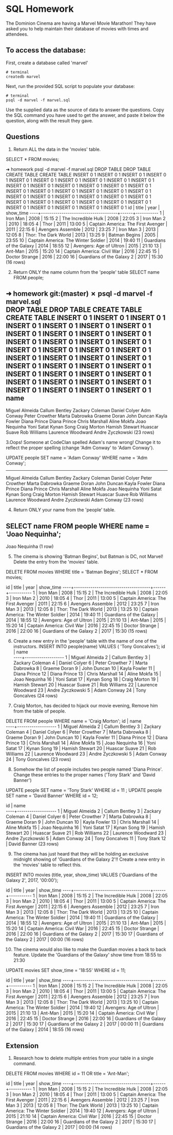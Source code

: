 # SQL Homework

The Dominion Cinema are having a Marvel Movie Marathon! They have asked you to help maintain their database of movies with times and attendees.

## To access the database:

First, create a database called 'marvel'

```
# terminal
createdb marvel
```

Next, run the provided SQL script to populate your database:

```
# terminal
psql -d marvel -f marvel.sql
```

Use the supplied data as the source of data to answer the questions.  Copy the SQL command you have used to get the answer, and paste it below the question, along with the result they gave.

## Questions

1. Return ALL the data in the 'movies' table.

SELECT * FROM movies;

➜  homework psql -d marvel -f marvel.sql
DROP TABLE
DROP TABLE
CREATE TABLE
CREATE TABLE
INSERT 0 1
INSERT 0 1
INSERT 0 1
INSERT 0 1
INSERT 0 1
INSERT 0 1
INSERT 0 1
INSERT 0 1
INSERT 0 1
INSERT 0 1
INSERT 0 1
INSERT 0 1
INSERT 0 1
INSERT 0 1
INSERT 0 1
INSERT 0 1
INSERT 0 1
INSERT 0 1
INSERT 0 1
INSERT 0 1
INSERT 0 1
INSERT 0 1
INSERT 0 1
INSERT 0 1
INSERT 0 1
INSERT 0 1
INSERT 0 1
INSERT 0 1
INSERT 0 1
INSERT 0 1
INSERT 0 1
INSERT 0 1
INSERT 0 1
INSERT 0 1
INSERT 0 1
INSERT 0 1
INSERT 0 1
INSERT 0 1
INSERT 0 1
 id |                title                | year | show_time
----+-------------------------------------+------+-----------
  1 | Iron Man                            | 2008 | 15:15
  2 | The Incredible Hulk                 | 2008 | 22:05
  3 | Iron Man 2                          | 2010 | 18:05
  4 | Thor                                | 2011 | 13:00
  5 | Captain America: The First Avenger  | 2011 | 22:15
  6 | Avengers Assemble                   | 2012 | 23:25
  7 | Iron Man 3                          | 2013 | 12:05
  8 | Thor: The Dark World                | 2013 | 13:25
  9 | Batman Begins                       | 2005 | 23:55
 10 | Captain America: The Winter Soldier | 2014 | 19:40
 11 | Guardians of the Galaxy             | 2014 | 18:55
 12 | Avengers: Age of Ultron             | 2015 | 21:10
 13 | Ant-Man                             | 2015 | 15:20
 14 | Captain America: Civil War          | 2016 | 22:45
 15 | Doctor Strange                      | 2016 | 22:00
 16 | Guardians of the Galaxy 2           | 2017 | 15:30
(16 rows)

2. Return ONLY the name column from the 'people' table
SELECT name FROM people;

➜  homework git:(master) ✗ psql -d marvel -f marvel.sql                                                
DROP TABLE
DROP TABLE
CREATE TABLE
CREATE TABLE
INSERT 0 1
INSERT 0 1
INSERT 0 1
INSERT 0 1
INSERT 0 1
INSERT 0 1
INSERT 0 1
INSERT 0 1
INSERT 0 1
INSERT 0 1
INSERT 0 1
INSERT 0 1
INSERT 0 1
INSERT 0 1
INSERT 0 1
INSERT 0 1
INSERT 0 1
INSERT 0 1
INSERT 0 1
INSERT 0 1
INSERT 0 1
INSERT 0 1
INSERT 0 1
INSERT 0 1
INSERT 0 1
INSERT 0 1
INSERT 0 1
INSERT 0 1
INSERT 0 1
INSERT 0 1
INSERT 0 1
INSERT 0 1
INSERT 0 1
INSERT 0 1
INSERT 0 1
INSERT 0 1
INSERT 0 1
INSERT 0 1
INSERT 0 1
       name        
-------------------
 Miguel Almeida
 Callum Bentley
 Zackary Coleman
 Daniel Colyer
 Adm Conway
 Peter Crowther
 Marta Dabrowka
 Graeme Doran
 John Duncan
 Kayla Fowler
 Diana Prince
 Diana Prince
 Chris Marshall
 Aline Mokfa
 Joao Nequinha
 Yoni Satat
 Kynan Song
 Craig Morton
 Hamish Stewart
 Huascar Suave
 Rob Williams
 Laurence Woodward
 Andre Zyczkowski
(23 rows)


3.Oops! Someone at CodeClan spelled Adam's name wrong! Change it to reflect the proper spelling (change 'Adm Conway' to 'Adam Conway').

UPDATE people SET name = 'Adam Conway' WHERE name = 'Adm Conway';

-------------------
 Miguel Almeida
 Callum Bentley
 Zackary Coleman
 Daniel Colyer
 Peter Crowther
 Marta Dabrowka
 Graeme Doran
 John Duncan
 Kayla Fowler
 Diana Prince
 Diana Prince
 Chris Marshall
 Aline Mokfa
 Joao Nequinha
 Yoni Satat
 Kynan Song
 Craig Morton
 Hamish Stewart
 Huascar Suave
 Rob Williams
 Laurence Woodward
 Andre Zyczkowski
 Adam Conway
(23 rows)


4. Return ONLY your name from the 'people' table.

SELECT name FROM people WHERE name = 'Joao Nequinha';
---------------
 Joao Nequinha
(1 row)

5. The cinema is showing 'Batman Begins', but Batman is DC, not Marvel! Delete the entry from the 'movies' table.

DELETE FROM movies WHERE title = 'Batman Begins';
SELECT * FROM movies;

id |                title                | year | show_time
----+-------------------------------------+------+-----------
  1 | Iron Man                            | 2008 | 15:15
  2 | The Incredible Hulk                 | 2008 | 22:05
  3 | Iron Man 2                          | 2010 | 18:05
  4 | Thor                                | 2011 | 13:00
  5 | Captain America: The First Avenger  | 2011 | 22:15
  6 | Avengers Assemble                   | 2012 | 23:25
  7 | Iron Man 3                          | 2013 | 12:05
  8 | Thor: The Dark World                | 2013 | 13:25
 10 | Captain America: The Winter Soldier | 2014 | 19:40
 11 | Guardians of the Galaxy             | 2014 | 18:55
 12 | Avengers: Age of Ultron             | 2015 | 21:10
 13 | Ant-Man                             | 2015 | 15:20
 14 | Captain America: Civil War          | 2016 | 22:45
 15 | Doctor Strange                      | 2016 | 22:00
 16 | Guardians of the Galaxy 2           | 2017 | 15:30
(15 rows)

6. Create a new entry in the 'people' table with the name of one of the instructors.
INSERT INTO people(name) VALUES ( 'Tony Goncalves');
id |       name        
----+-------------------
 1 | Miguel Almeida
 2 | Callum Bentley
 3 | Zackary Coleman
 4 | Daniel Colyer
 6 | Peter Crowther
 7 | Marta Dabrowka
 8 | Graeme Doran
 9 | John Duncan
10 | Kayla Fowler
11 | Diana Prince
12 | Diana Prince
13 | Chris Marshall
14 | Aline Mokfa
15 | Joao Nequinha
16 | Yoni Satat
17 | Kynan Song
18 | Craig Morton
19 | Hamish Stewart
20 | Huascar Suave
21 | Rob Williams
22 | Laurence Woodward
23 | Andre Zyczkowski
 5 | Adam Conway
24 | Tony Goncalves
(24 rows)

7. Craig Morton, has decided to hijack our movie evening, Remove him from the table of people.

DELETE FROM people WHERE name = 'Craig Morton';
id |       name        
----+-------------------
 1 | Miguel Almeida
 2 | Callum Bentley
 3 | Zackary Coleman
 4 | Daniel Colyer
 6 | Peter Crowther
 7 | Marta Dabrowka
 8 | Graeme Doran
 9 | John Duncan
10 | Kayla Fowler
11 | Diana Prince
12 | Diana Prince
13 | Chris Marshall
14 | Aline Mokfa
15 | Joao Nequinha
16 | Yoni Satat
17 | Kynan Song
19 | Hamish Stewart
20 | Huascar Suave
21 | Rob Williams
22 | Laurence Woodward
23 | Andre Zyczkowski
 5 | Adam Conway
24 | Tony Goncalves
(23 rows)


8. Somehow the list of people includes two people named 'Diana Prince'. Change these entries to the proper names ('Tony Stark' and 'David Banner')

UPDATE people SET name = 'Tony Stark' WHERE id = 11 ;
UPDATE people SET name = 'David Banner' WHERE id = 12;

id |       name        
----+-------------------
  1 | Miguel Almeida
  2 | Callum Bentley
  3 | Zackary Coleman
  4 | Daniel Colyer
  6 | Peter Crowther
  7 | Marta Dabrowka
  8 | Graeme Doran
  9 | John Duncan
 10 | Kayla Fowler
 13 | Chris Marshall
 14 | Aline Mokfa
 15 | Joao Nequinha
 16 | Yoni Satat
 17 | Kynan Song
 19 | Hamish Stewart
 20 | Huascar Suave
 21 | Rob Williams
 22 | Laurence Woodward
 23 | Andre Zyczkowski
  5 | Adam Conway
 24 | Tony Goncalves
 11 | Tony Stark
 12 | David Banner
(23 rows)

9. The cinema has just heard that they will be holding an exclusive midnight showing of 'Guardians of the Galaxy 2'!! Create a new entry in the 'movies' table to reflect this.

INSERT INTO movies (title, year, show_time) VALUES ('Guardians of the Galaxy 2', 2017, '00:00');

id |                title                | year | show_time
----+-------------------------------------+------+-----------
 1 | Iron Man                            | 2008 | 15:15
 2 | The Incredible Hulk                 | 2008 | 22:05
 3 | Iron Man 2                          | 2010 | 18:05
 4 | Thor                                | 2011 | 13:00
 5 | Captain America: The First Avenger  | 2011 | 22:15
 6 | Avengers Assemble                   | 2012 | 23:25
 7 | Iron Man 3                          | 2013 | 12:05
 8 | Thor: The Dark World                | 2013 | 13:25
10 | Captain America: The Winter Soldier | 2014 | 19:40
11 | Guardians of the Galaxy             | 2014 | 18:55
12 | Avengers: Age of Ultron             | 2015 | 21:10
13 | Ant-Man                             | 2015 | 15:20
14 | Captain America: Civil War          | 2016 | 22:45
15 | Doctor Strange                      | 2016 | 22:00
16 | Guardians of the Galaxy 2           | 2017 | 15:30
17 | Guardians of the Galaxy 2           | 2017 | 00:00
(16 rows)


10. The cinema would also like to make the Guardian movies a back to back feature. Update the 'Guardians of the Galaxy' show time from 18:55 to 21:30

UPDATE movies SET show_time = '18:55' WHERE id = 11;

id |                title                | year | show_time
----+-------------------------------------+------+-----------
  1 | Iron Man                            | 2008 | 15:15
  2 | The Incredible Hulk                 | 2008 | 22:05
  3 | Iron Man 2                          | 2010 | 18:05
  4 | Thor                                | 2011 | 13:00
  5 | Captain America: The First Avenger  | 2011 | 22:15
  6 | Avengers Assemble                   | 2012 | 23:25
  7 | Iron Man 3                          | 2013 | 12:05
  8 | Thor: The Dark World                | 2013 | 13:25
 10 | Captain America: The Winter Soldier | 2014 | 19:40
 12 | Avengers: Age of Ultron             | 2015 | 21:10
 13 | Ant-Man                             | 2015 | 15:20
 14 | Captain America: Civil War          | 2016 | 22:45
 15 | Doctor Strange                      | 2016 | 22:00
 16 | Guardians of the Galaxy 2           | 2017 | 15:30
 17 | Guardians of the Galaxy 2           | 2017 | 00:00
 11 | Guardians of the Galaxy             | 2014 | 18:55
(16 rows)



## Extension

1. Research how to delete multiple entries from your table in a single command.

DELETE FROM movies WHERE id = 11 OR title = 'Ant-Man';

id |                title                | year | show_time
----+-------------------------------------+------+-----------
 1 | Iron Man                            | 2008 | 15:15
 2 | The Incredible Hulk                 | 2008 | 22:05
 3 | Iron Man 2                          | 2010 | 18:05
 4 | Thor                                | 2011 | 13:00
 5 | Captain America: The First Avenger  | 2011 | 22:15
 6 | Avengers Assemble                   | 2012 | 23:25
 7 | Iron Man 3                          | 2013 | 12:05
 8 | Thor: The Dark World                | 2013 | 13:25
10 | Captain America: The Winter Soldier | 2014 | 19:40
12 | Avengers: Age of Ultron             | 2015 | 21:10
14 | Captain America: Civil War          | 2016 | 22:45
15 | Doctor Strange                      | 2016 | 22:00
16 | Guardians of the Galaxy 2           | 2017 | 15:30
17 | Guardians of the Galaxy 2           | 2017 | 00:00
(14 rows)
